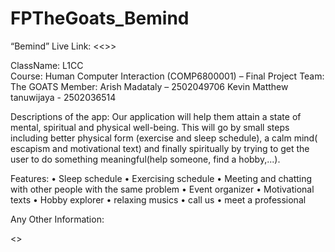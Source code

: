 # FPTheGoats_Bemind
“Bemind”
Live Link: <<>>


ClassName: L1CC <br />
Course: Human Computer Interaction (COMP6800001) – Final Project
Team: The GOATS
Member:
Arish Madataly – 2502049706
Kevin Matthew tanuwijaya - 2502036514

Descriptions of the app:
Our application will help them attain a state of mental, spiritual and physical well-being. This will go by small steps including better physical form (exercise and sleep schedule), a calm mind( escapism and motivational text) and finally spiritually by trying to get the user to do something meaningful(help someone, find a hobby,...). 

Features:
•	Sleep schedule
•	Exercising schedule
•	Meeting and chatting with other people with the same problem
•	Event organizer
•	Motivational texts
•	Hobby explorer
•	relaxing musics
•	call us 
• meet a professional


Any Other Information:

<<You could also add your poster here>>



